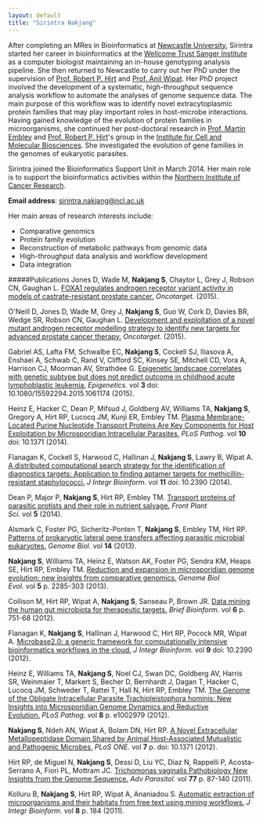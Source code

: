 ```yaml
---
layout: default
title: "Sirintra Nakjang"
---
```

After completing an MRes in Bioinformatics at <a href="http://www.ncl.ac.uk/"  target="_blank">Newcastle University</a>, Sirintra started her career in bioinformatics at the <a href="http://www.sanger.ac.uk/" target="_blank">Wellcome Trust Sanger Institute</a> as a computer biologist maintaining an in-house genotyping analysis pipeline. She then returned to Newcastle to carry out her PhD under the supervision of <a href="http://research.ncl.ac.uk/microbial_eukaryotes/robertp_hirt.html" target="_blank">Prof. Robert P. Hirt</a> and <a href="http://intbio.ncl.ac.uk/?people=anil-wipat" target="_blank">Prof. Anil Wipat</a>. Her PhD project involved the development of a systematic, high-throughput sequence analysis workflow to automate the analyses of genome sequence data. The main purpose of this workflow was to identify novel extracytoplasmic protein families that may play important roles in host-microbe interactions. Having gained knowledge of the evolution of protein families in microorganisms, she continued her post-doctoral research in <a href="http://www.ncl.ac.uk/camb/staff/profile/martin.embley" target="_blank">Prof. Martin Embley</a> and <a href="http://research.ncl.ac.uk/microbial_eukaryotes/robertp_hirt.html" target="_blank">Prof. Robert P. Hirt</a>'s group in the <a href="http://www.ncl.ac.uk/camb/" target="_blank">Institute for Cell and Molecular Biosciences</a>. She investigated the evolution of gene families in the genomes of eukaryotic parasites.

Sirintra joined the Bioinformatics Support Unit in March 2014. Her main role is to support the bioinformatics activities within the <a href="http://www.ncl.ac.uk/nicr/" target="_blank">Northern Institute of Cancer Research</a>.

<strong>Email address</strong>: <a href="mailto:sirintra.nakjang@ncl.ac.uk">sirintra.nakjang@ncl.ac.uk</a>

Her main areas of research interests include:
<ul>
	<li>Comparative genomics</li>
	<li>Protein family evolution</li>
	<li>Reconstruction of metabolic pathways from genomic data</li>
	<li>High-throughput data analysis and workflow development</li>
	<li>Data integration</li>
</ul>

#####Publications
Jones D, Wade M, <b>Nakjang S</b>, Chaytor L, Grey J, Robson CN, Gaughan L. <a href="http://www.impactjournals.com/oncotarget/index.php?journal=oncotarget&page=article&op=view&path%5b%5d=4927&author-preview=1" target="_blank">FOXA1 regulates androgen receptor variant activity in models of castrate-resistant prostate cancer.</a> <i>Oncotarget.</i>  (2015).

O'Neill D, Jones D, Wade M, Grey J, <b>Nakjang S</b>, Guo W, Cork D, Davies BR, Wedge SR, Robson CN, Gaughan L. <a href="http://www.ncbi.nlm.nih.gov/pubmed/26267320?dopt=Abstract" target="_blank">Development and exploitation of a novel mutant androgen receptor modelling strategy to identify new targets for advanced prostate cancer therapy.</a> <i>Oncotarget.</i>  (2015).

Gabriel AS, Lafta FM, Schwalbe EC, <b>Nakjang S</b>, Cockell SJ, Iliasova A, Enshaei A, Schwab C, Rand V, Clifford SC, Kinsey SE, Mitchell CD, Vora A, Harrison CJ, Moorman AV, Strathdee G. <a href="http://www.ncbi.nlm.nih.gov/pubmed/26237075?dopt=Abstract" target="_blank">Epigenetic landscape correlates with genetic subtype but does not predict outcome in childhood acute lymphoblastic leukemia.</a> <i>Epigenetics.</i> vol <b>3</b> doi: 10.1080/15592294.2015.1061174 (2015).

Heinz E, Hacker C, Dean P, Mifsud J, Goldberg AV, Williams TA, <b>Nakjang S</b>, Gregory A, Hirt RP, Lucocq JM, Kunji ER, Embley TM. <a href="http://www.ncbi.nlm.nih.gov/pubmed/25474405?dopt=Abstract" target="_blank">Plasma Membrane-Located Purine Nucleotide Transport Proteins Are Key Components for Host Exploitation by Microsporidian Intracellular Parasites.</a> <i>PLoS Pathog.</i> vol <b>10</b> doi: 10.1371 (2014).

Flanagan K, Cockell S, Harwood C, Hallinan J, <b>Nakjang S</b>, Lawry B, Wipat A. <a href="http://www.ncbi.nlm.nih.gov/pubmed/24980620?dopt=Abstract" target="_blank">A distributed computational search strategy for the identification of diagnostics targets: Application to finding aptamer targets for methicillin-resistant staphylococci.</a> <i>J Integr Bioinform.</i> vol <b>11</b> doi: 10.2390 (2014).

Dean P, Major P, <b>Nakjang S</b>, Hirt RP, Embley TM. <a href="http://www.ncbi.nlm.nih.gov/pubmed/24808897?dopt=Abstract" target="_blank">Transport proteins of parasitic protists and their role in nutrient salvage.</a> <i>Front Plant Sci.</i> vol <b>5</b> (2014).

Alsmark C, Foster PG, Sicheritz-Ponten T, <b>Nakjang S</b>, Embley TM, Hirt RP. <a href="http://www.ncbi.nlm.nih.gov/pubmed/23442822?dopt=Abstract" target="_blank">Patterns of prokaryotic lateral gene transfers affecting parasitic microbial eukaryotes.</a> <i>Genome Biol.</i> vol <b>14</b> (2013).

<b>Nakjang S</b>, Williams TA, Heinz E, Watson AK, Foster PG, Sendra KM, Heaps SE, Hirt RP, Embley TM. <a href="http://www.ncbi.nlm.nih.gov/pubmed/24259309?dopt=Abstract" target="_blank">Reduction and expansion in microsporidian genome evolution: new insights from comparative genomics.</a> <i>Genome Biol Evol.</i> vol <b>5</b> p. 2285-303 (2013).

Collison M, Hirt RP, Wipat A, <b>Nakjang S</b>, Sanseau P, Brown JR. <a href="http://www.ncbi.nlm.nih.gov/pubmed/22445903?dopt=Abstract" target="_blank">Data mining the human gut microbiota for therapeutic targets.</a> <i>Brief Bioinform.</i> vol <b>6</b> p. 751-68 (2012).

Flanagan K, <b>Nakjang S</b>, Hallinan J, Harwood C, Hirt RP, Pocock MR, Wipat A. <a href="http://www.ncbi.nlm.nih.gov/pubmed/23001322?dopt=Abstract" target="_blank">Microbase2.0: a generic framework for computationally intensive bioinformatics workflows in the cloud.</a> <i>J Integr Bioinform.</i> vol <b>9</b> doi: 10.2390 (2012).

Heinz E, Williams TA, <b>Nakjang S</b>, Noel CJ, Swan DC, Goldberg AV, Harris SR, Weinmaier T, Markert S, Becher D, Bernhardt J, Dagan T, Hacker C, Lucocq JM, Schweder T, Rattei T, Hall N, Hirt RP, Embley TM. <a href="http://www.ncbi.nlm.nih.gov/pubmed/23133373?dopt=Abstract" target="_blank">The Genome of the Obligate Intracellular Parasite Trachipleistophora hominis: New Insights into Microsporidian Genome Dynamics and Reductive Evolution.</a> <i>PLoS Pathog.</i> vol <b>8</b> p. e1002979 (2012).

<b>Nakjang S</b>, Ndeh AN, Wipat A, Bolam DN, Hirt RP. <a href="http://www.ncbi.nlm.nih.gov/pubmed/22299034?dopt=Abstract" target="_blank">A Novel Extracellular Metallopeptidase Domain Shared by Animal Host-Associated Mutualistic and Pathogenic Microbes.</a> <i>PLoS ONE.</i> vol <b>7</b> p. doi: 10.1371 (2012).

Hirt RP, de Miguel N, <b>Nakjang S</b>, Dessi D, Liu YC, Diaz N, Rappelli P, Acosta-Serrano A, Fiori PL, Mottram JC. <a href="http://www.ncbi.nlm.nih.gov/pubmed/22137583?dopt=Abstract">Trichomonas vaginalis Pathobiology New Insights from the Genome Sequence.</a> <i>Adv Parasitol.</i> vol <b>77</b> p. 87-140 (2011).

Kolluru B, <b>Nakjang S</b>, Hirt RP, Wipat A, Ananiadou S. <a href="http://www.ncbi.nlm.nih.gov/pubmed/21987583?dopt=Abstract" target="_blank">Automatic extraction of microorganisms and their habitats from free text using mining workflows.</a> <i>J Integr Bioinform.</i> vol <b>8</b> p. 184 (2011).
